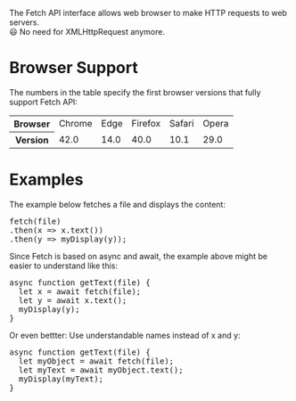 The Fetch API interface allows web browser to make HTTP requests to web servers.
<br>
😃 No need for XMLHttpRequest anymore.
<h1>Browser Support</h1>
The numbers in the table specify the first browser versions that fully support Fetch API:
<table class="ws-table-all notranslate">
  <tr>
    <th>Browser</th>
    <td>Chrome</td>
    <td>Edge</td>
    <td>Firefox</td>
    <td>Safari</td>
    <td>Opera</td>
  </tr>
  <tr>
    <th>Version</th>
    <td>42.0</td>
    <td>14.0</td>
    <td>40.0</td>
    <td>10.1</td>
    <td>29.0</td>
  </tr>
</table>
<h1>Examples</h1>
The example below fetches a file and displays the content:
<pre>
fetch(file)
.then(x => x.text())
.then(y => myDisplay(y));
</pre>
Since Fetch is based on async and await, the example above might be easier to understand like this:
<pre>
async function getText(file) {
  let x = await fetch(file);
  let y = await x.text();
  myDisplay(y);
}
</pre>
Or even bettter: Use understandable names instead of x and y:
<pre>
async function getText(file) {
  let myObject = await fetch(file);
  let myText = await myObject.text();
  myDisplay(myText);
}
</pre>
